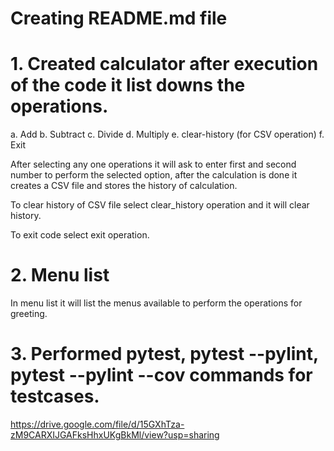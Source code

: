 # Creating README.md file

# 1. Created calculator after execution of the code it list downs the operations.
 a. Add
 b. Subtract
 c. Divide
 d. Multiply
 e. clear-history (for CSV operation)
 f. Exit

 After selecting any one operations it will ask to enter first and second number to perform the selected option, after the calculation is done it creates a CSV file and stores the history of calculation.

 To clear history of CSV file select clear_history operation and it will clear history.

 To exit code select exit operation.

# 2. Menu list
 In menu list it will list the menus available to perform the operations for greeting.

# 3. Performed pytest, pytest --pylint, pytest --pylint --cov commands for testcases.

https://drive.google.com/file/d/15GXhTza-zM9CARXIJGAFksHhxUKgBkMl/view?usp=sharing